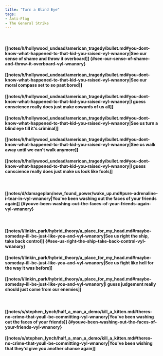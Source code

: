```yaml
---
title: "Turn a Blind Eye"
tags:
- Anti-Flag
- The General Strike
---
```

&nbsp;
#### [[notes/h/hollywood_undead/american_tragedy/bullet.md#you-dont-know-what-happened-to-that-kid-you-raised-vyl-wnanory|See our sense of shame and throw it overboard]] {#see-our-sense-of-shame-and-throw-it-overboard-vyl-wnanory}
#### [[notes/h/hollywood_undead/american_tragedy/bullet.md#you-dont-know-what-happened-to-that-kid-you-raised-vyl-wnanory|See our moral compass set to so past bored]]
#### [[notes/h/hollywood_undead/american_tragedy/bullet.md#you-dont-know-what-happened-to-that-kid-you-raised-vyl-wnanory|I guess conscience really does just make cowards of us all]]
#### [[notes/h/hollywood_undead/american_tragedy/bullet.md#you-dont-know-what-happened-to-that-kid-you-raised-vyl-wnanory|See us turn a blind eye till it's criminal]]
#### [[notes/h/hollywood_undead/american_tragedy/bullet.md#you-dont-know-what-happened-to-that-kid-you-raised-vyl-wnanory|See us walk away until we can't walk anymore]]
#### [[notes/h/hollywood_undead/american_tragedy/bullet.md#you-dont-know-what-happened-to-that-kid-you-raised-vyl-wnanory|I guess conscience really does just make us look like fools]]
&nbsp;
#### [[notes/d/damageplan/new_found_power/wake_up.md#pure-adrenaline-i-tear-in-vyl-wnanory|You've been washing out the faces of your friends again]] {#youve-been-washing-out-the-faces-of-your-friends-again-vyl-wnanory}
&nbsp;
#### [[notes/l/linkin_park/hybrid_theory/a_place_for_my_head.md#maybe-someday-ill-be-just-like-you-and-vyl-wnanory|See us right the ship, take back control]] {#see-us-right-the-ship-take-back-control-vyl-wnanory}
#### [[notes/l/linkin_park/hybrid_theory/a_place_for_my_head.md#maybe-someday-ill-be-just-like-you-and-vyl-wnanory|See us fight like hell for the way it was before]]
#### [[notes/l/linkin_park/hybrid_theory/a_place_for_my_head.md#maybe-someday-ill-be-just-like-you-and-vyl-wnanory|I guess judgement really should just come from our enemies]]
&nbsp;
#### [[notes/s/stephen_lynch/half_a_man_a_demo/kill_a_kitten.md#theres-no-crime-that-youll-be-committing-vyl-wnanory|You've been washing out the faces of your friends]] {#youve-been-washing-out-the-faces-of-your-friends-vyl-wnanory}
#### [[notes/s/stephen_lynch/half_a_man_a_demo/kill_a_kitten.md#theres-no-crime-that-youll-be-committing-vyl-wnanory|You've been wishing that they'd give you another chance again]]
